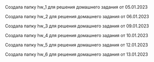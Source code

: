 Cоздала папку hw_1 для решения домашнего задания от 05.01.2023

Cоздала папку hw_2 для решения домашнего задания от 06.01.2023

Cоздала папку hw_3 для решения домашнего задания от 09.01.2023

Cоздала папку hw_4 для решения домашнего задания от 10.01.2023

Cоздала папку hw_5 для решения домашнего задания от 12.01.2023

Cоздала папку hw_6 для решения домашнего задания от 13.01.2023